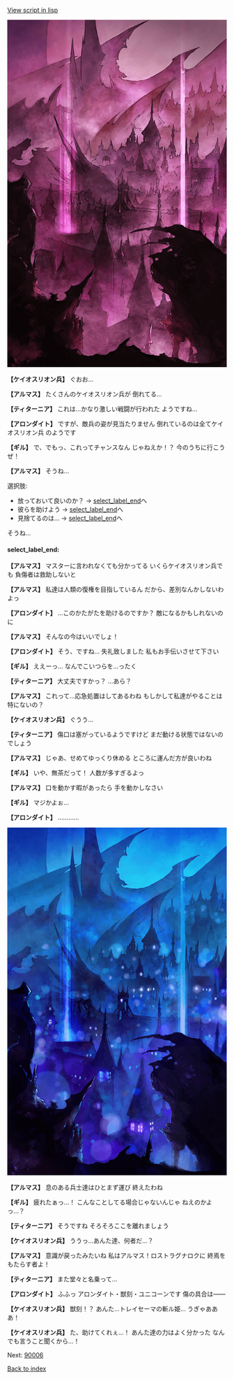 [View script in lisp](../scripts/100302030.txt)

![300_devil_daytime03.png](../images/backgrounds/300_devil_daytime03.png)

**【ケイオスリオン兵】**
ぐおお…

**【アルマス】**
たくさんのケイオスリオン兵が
倒れてる…

**【ティターニア】**
これは…かなり激しい戦闘が行われた
ようですね…

**【アロンダイト】**
ですが、敵兵の姿が見当たりません
倒れているのは全てケイオスリオン兵
のようです

**【ギル】**
で、でもっ、これってチャンスなん
じゃねえか！？
今のうちに行こうぜ！

**【アルマス】**
そうね…

選択肢:
- 放っておいて良いのか？ → [select_label_end](#select_label_end)へ
- 彼らを助けよう → [select_label_end](#select_label_end)へ
- 見捨てるのは… → [select_label_end](#select_label_end)へ

そうね…

#### select_label_end:

**【アルマス】**
マスターに言われなくても分かってる
いくらケイオスリオン兵でも
負傷者は救助しないと

**【アルマス】**
私達は人類の復権を目指しているん
だから、差別なんかしないわよっ

**【アロンダイト】**
…このかたがたを助けるのですか？
敵になるかもしれないのに

**【アルマス】**
そんなの今はいいでしょ！

**【アロンダイト】**
そう、ですね…
失礼致しました
私もお手伝いさせて下さい

**【ギル】**
ええーっ…
なんでこいつらを…ったく

**【ティターニア】**
大丈夫ですかっ？
…あら？

**【アルマス】**
これって…応急処置はしてあるわね
もしかして私達がやることは
特にないの？

**【ケイオスリオン兵】**
ぐうう…

**【ティターニア】**
傷口は塞がっているようですけど
まだ動ける状態ではないのでしょう

**【アルマス】**
じゃあ、せめてゆっくり休める
ところに運んだ方が良いわね

**【ギル】**
いや、無茶だって！
人数が多すぎるよっ

**【アルマス】**
口を動かす暇があったら
手を動かしなさい

**【ギル】**
マジかよぉ…

**【アロンダイト】**
…………

![300_devil_night03.png](../images/backgrounds/300_devil_night03.png)

**【アルマス】**
息のある兵士達はひとまず運び
終えたわね

**【ギル】**
疲れたぁっ…！
こんなことしてる場合じゃないんじゃ
ねえのかよっ…？

**【ティターニア】**
そうですね
そろそろここを離れましょう

**【ケイオスリオン兵】**
ううっ…あんた達、何者だ…？

**【アルマス】**
意識が戻ったみたいね
私はアルマス！ロストラグナロクに
終焉をもたらす者よ！

**【ティターニア】**
また堂々と名乗って…

**【アロンダイト】**
ふふっ
アロンダイト・獣刻・ユニコーンです
傷の具合は――

**【ケイオスリオン兵】**
獣刻！？
あんた…トレイセーマの斬ル姫…
うぎゃあああ！

**【ケイオスリオン兵】**
た、助けてくれぇ…！
あんた達の力はよく分かった
なんでも言うこと聞くから…！

Next: [90006](90006.md)

[Back to index](index.md)
